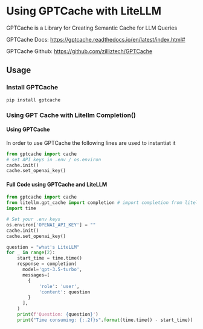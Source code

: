 # Using GPTCache with LiteLLM

GPTCache is a Library for Creating Semantic Cache for LLM Queries

GPTCache Docs: https://gptcache.readthedocs.io/en/latest/index.html#

GPTCache Github: https://github.com/zilliztech/GPTCache

## Usage

### Install GPTCache
```
pip install gptcache
```

### Using GPT Cache with Litellm Completion()

#### Using GPTCache
In order to use GPTCache the following lines are used to instantiat it
```python
from gptcache import cache
# set API keys in .env / os.environ
cache.init()
cache.set_openai_key()
```

#### Full Code using GPTCache and LiteLLM
```python
from gptcache import cache
from litellm.gpt_cache import completion # import completion from litellm.cache
import time

# Set your .env keys 
os.environ['OPENAI_API_KEY'] = ""
cache.init()
cache.set_openai_key()

question = "what's LiteLLM"
for _ in range(2):
    start_time = time.time()
    response = completion(
      model='gpt-3.5-turbo',
      messages=[
        {
            'role': 'user',
            'content': question
        }
      ],
    )
    print(f'Question: {question}')
    print("Time consuming: {:.2f}s".format(time.time() - start_time))
```

